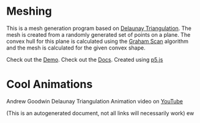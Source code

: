 # Meshing

This is a mesh generation program based on [Delaunay Triangulation](https://en.wikipedia.org/wiki/Delaunay_triangulation).  The mesh is created from a randomly generated set of points on a plane.  The convex hull for this plane is calculated using the [Graham Scan](https://en.wikipedia.org/wiki/Graham_scan) algorithm and the mesh is calculated for the given convex shape.

Check out the [Demo](https://omareq.github.io/meshing).
Check out the [Docs](https://omareq.github.io/meshing/docs).
Created using [p5.js](https://p5js.org/)

# Cool Animations

Andrew Goodwin Delaunay Triangulation Animation video on [YouTube](https://www.youtube.com/watch?v=jZUWxT1Jk_Y)


(This is an autogenerated document, not all links will necessarily work)
ew